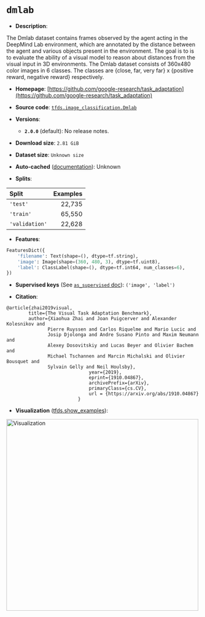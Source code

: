 <div itemscope itemtype="http://schema.org/Dataset">
  <div itemscope itemprop="includedInDataCatalog" itemtype="http://schema.org/DataCatalog">
    <meta itemprop="name" content="TensorFlow Datasets" />
  </div>

  <meta itemprop="name" content="dmlab" />
  <meta itemprop="description" content="The Dmlab dataset contains frames observed by the agent acting in the&#10;DeepMind Lab environment, which are annotated by the distance between&#10;the agent and various objects present in the environment. The goal is to&#10;is to evaluate the ability of a visual model to reason about distances&#10;from the visual input in 3D environments. The Dmlab dataset consists of&#10;360x480 color images in 6 classes. The classes are&#10;{close, far, very far} x {positive reward, negative reward}&#10;respectively.&#10;&#10;To use this dataset:&#10;&#10;```python&#10;import tensorflow_datasets as tfds&#10;&#10;ds = tfds.load(&#x27;dmlab&#x27;, split=&#x27;train&#x27;)&#10;for ex in ds.take(4):&#10;  print(ex)&#10;```&#10;&#10;See [the guide](https://www.tensorflow.org/datasets/overview) for more&#10;informations on [tensorflow_datasets](https://www.tensorflow.org/datasets).&#10;&#10;&lt;img src=&quot;https://storage.googleapis.com/tfds-data/visualization/fig/dmlab-2.0.0.png&quot; alt=&quot;Visualization&quot; width=&quot;500px&quot;&gt;&#10;&#10;" />
  <meta itemprop="url" content="https://www.tensorflow.org/datasets/catalog/dmlab" />
  <meta itemprop="sameAs" content="https://github.com/google-research/task_adaptation" />
  <meta itemprop="citation" content="@article{zhai2019visual,&#10;        title={The Visual Task Adaptation Benchmark},&#10;        author={Xiaohua Zhai and Joan Puigcerver and Alexander Kolesnikov and&#10;               Pierre Ruyssen and Carlos Riquelme and Mario Lucic and&#10;               Josip Djolonga and Andre Susano Pinto and Maxim Neumann and&#10;               Alexey Dosovitskiy and Lucas Beyer and Olivier Bachem and&#10;               Michael Tschannen and Marcin Michalski and Olivier Bousquet and&#10;               Sylvain Gelly and Neil Houlsby},&#10;                              year={2019},&#10;                              eprint={1910.04867},&#10;                              archivePrefix={arXiv},&#10;                              primaryClass={cs.CV},&#10;                              url = {https://arxiv.org/abs/1910.04867}&#10;                          }" />
</div>

# `dmlab`

*   **Description**:

The Dmlab dataset contains frames observed by the agent acting in the DeepMind
Lab environment, which are annotated by the distance between the agent and
various objects present in the environment. The goal is to is to evaluate the
ability of a visual model to reason about distances from the visual input in 3D
environments. The Dmlab dataset consists of 360x480 color images in 6 classes.
The classes are {close, far, very far} x {positive reward, negative reward}
respectively.

*   **Homepage**:
    [https://github.com/google-research/task_adaptation](https://github.com/google-research/task_adaptation)

*   **Source code**:
    [`tfds.image_classification.Dmlab`](https://github.com/tensorflow/datasets/tree/master/tensorflow_datasets/image_classification/dmlab.py)

*   **Versions**:

    *   **`2.0.0`** (default): No release notes.

*   **Download size**: `2.81 GiB`

*   **Dataset size**: `Unknown size`

*   **Auto-cached**
    ([documentation](https://www.tensorflow.org/datasets/performances#auto-caching)):
    Unknown

*   **Splits**:

Split          | Examples
:------------- | -------:
`'test'`       | 22,735
`'train'`      | 65,550
`'validation'` | 22,628

*   **Features**:

```python
FeaturesDict({
    'filename': Text(shape=(), dtype=tf.string),
    'image': Image(shape=(360, 480, 3), dtype=tf.uint8),
    'label': ClassLabel(shape=(), dtype=tf.int64, num_classes=6),
})
```

*   **Supervised keys** (See
    [`as_supervised` doc](https://www.tensorflow.org/datasets/api_docs/python/tfds/load#args)):
    `('image', 'label')`

*   **Citation**:

```
@article{zhai2019visual,
        title={The Visual Task Adaptation Benchmark},
        author={Xiaohua Zhai and Joan Puigcerver and Alexander Kolesnikov and
               Pierre Ruyssen and Carlos Riquelme and Mario Lucic and
               Josip Djolonga and Andre Susano Pinto and Maxim Neumann and
               Alexey Dosovitskiy and Lucas Beyer and Olivier Bachem and
               Michael Tschannen and Marcin Michalski and Olivier Bousquet and
               Sylvain Gelly and Neil Houlsby},
                              year={2019},
                              eprint={1910.04867},
                              archivePrefix={arXiv},
                              primaryClass={cs.CV},
                              url = {https://arxiv.org/abs/1910.04867}
                          }
```

*   **Visualization**
    ([tfds.show_examples](https://www.tensorflow.org/datasets/api_docs/python/tfds/visualization/show_examples)):

<img src="https://storage.googleapis.com/tfds-data/visualization/fig/dmlab-2.0.0.png" alt="Visualization" width="500px">

